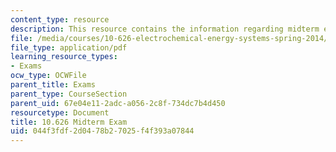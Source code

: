 ```yaml
---
content_type: resource
description: This resource contains the information regarding midterm exam.
file: /media/courses/10-626-electrochemical-energy-systems-spring-2014/044f3fdf2d0478b27025f4f393a07844_MIT10_626S14_Mid_Exam_SOL.pdf
file_type: application/pdf
learning_resource_types:
- Exams
ocw_type: OCWFile
parent_title: Exams
parent_type: CourseSection
parent_uid: 67e04e11-2adc-a056-2c8f-734dc7b4d450
resourcetype: Document
title: 10.626 Midterm Exam
uid: 044f3fdf-2d04-78b2-7025-f4f393a07844
---
```

